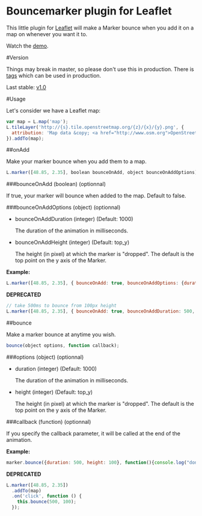 Bouncemarker plugin for Leaflet
===============================

This little plugin for [Leaflet](http://www.leafletjs.com) will make a Marker
bounce when you add it on a map on whenever you want it to.

Watch the [demo](http://maximeh.github.com/leaflet.bouncemarker/).

#Version

Things may break in master, so please don't use this in production.
There is [tags](https://github.com/maximeh/leaflet.bouncemarker/tags) which can
be used in production.

Last stable: [v1.0](https://github.com/maximeh/leaflet.bouncemarker/tree/v1.0)

#Usage

Let's consider we have a Leaflet map:

```javascript
var map = L.map('map');
L.tileLayer('http://{s}.tile.openstreetmap.org/{z}/{x}/{y}.png', {
  attribution: 'Map data &copy; <a href="http://www.osm.org">OpenStreetMap</a>'
}).addTo(map);
```

##onAdd

Make your marker bounce when you add them to a map.

```javascript
L.marker([48.85, 2.35], boolean bounceOnAdd, object bounceOnAddOptions).addTo(map);
```

###bounceOnAdd (boolean) (optionnal)

If true, your marker will bounce when added to the map. Default to false.

###bounceOnAddOptions (object) (optionnal)

* bounceOnAddDuration (integer) (Default: 1000)

    The duration of the animation in milliseconds.

* bounceOnAddHeight (integer) (Default: top_y)

    The height (in pixel) at which the marker is "dropped".
    The default is the top point on the y axis of the Marker.

**Example:**
```javascript
L.marker([48.85, 2.35], { bounceOnAdd: true, bounceOnAddOptions: {duration: 500, height: 100} }).addTo(map);
```

**DEPRECATED**

```javascript
// take 500ms to bounce from 100px height
L.marker([48.85, 2.35], { bounceOnAdd: true, bounceOnAddDuration: 500, bounceOnAddHeight: 100 }).addTo(map);
```

##bounce

Make a marker bounce at anytime you wish.

```javascript
bounce(object options, function callback);
```

###options (object) (optionnal)

* duration (integer) (Default: 1000)

    The duration of the animation in milliseconds.

* height (integer) (Default: top_y)

    The height (in pixel) at which the marker is "dropped".
    The default is the top point on the y axis of the Marker.

###callback (function) (optionnal)

If you specify the callback parameter, it will be called at the end of the
animation.

**Example:**
```javascript
marker.bounce({duration: 500, height: 100}, function(){console.log("done")});
```

**DEPRECATED**

```javascript
L.marker([48.85, 2.35])
  .addTo(map)
  .on('click', function () {
    this.bounce(500, 100);
  });
```

